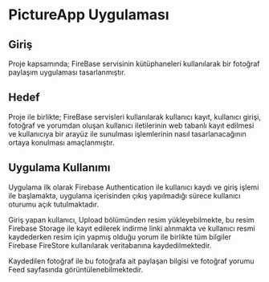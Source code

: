 
# PictureApp Uygulaması

## Giriş
Proje kapsamında; FireBase servisinin kütüphaneleri kullanılarak bir fotoğraf paylaşım uygulaması tasarlanmıştır. 

## Hedef
Proje ile birlikte; FireBase servisleri kullanılarak kullanıcı kayıt, kullanıcı girişi, fotoğraf ve yorumdan oluşan kullanıcı iletilerinin web tabanlı kayıt edilmesi ve kullanıcıya bir arayüz ile sunulması işlemlerinin nasıl tasarlanacağının ortaya konulması amaçlanmıştır. 

## Uygulama Kullanımı
Uygulama ilk olarak Firebase Authentication ile kullanıcı kaydı ve giriş işlemi ile başlamakta, uygulama içerisinden çıkış yapılmadığı sürece kullanıcı oturumu açık tutulmaktadır.

Giriş yapan kullanıcı, Upload bölümünden resim yükleyebilmekte, bu resim  Firebase Storage ile kayıt edilerek indirme linki alınmakta ve kullanıcı resmi kaydederken resim için yapmış olduğu yorum ile birlikte tüm bilgiler Firebase FireStore kullanılarak veritabanına kaydedilmektedir.

Kaydedilen fotoğraf ile bu fotoğrafa ait paylaşan bilgisi ve fotoğraf yorumu Feed sayfasında görüntülenebilmektedir. 
